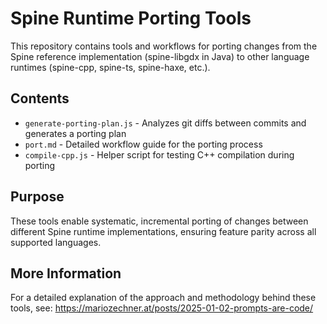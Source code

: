 # Spine Runtime Porting Tools

This repository contains tools and workflows for porting changes from the Spine reference implementation (spine-libgdx in Java) to other language runtimes (spine-cpp, spine-ts, spine-haxe, etc.).

## Contents

- `generate-porting-plan.js` - Analyzes git diffs between commits and generates a porting plan
- `port.md` - Detailed workflow guide for the porting process
- `compile-cpp.js` - Helper script for testing C++ compilation during porting

## Purpose

These tools enable systematic, incremental porting of changes between different Spine runtime implementations, ensuring feature parity across all supported languages.

## More Information

For a detailed explanation of the approach and methodology behind these tools, see:
https://mariozechner.at/posts/2025-01-02-prompts-are-code/